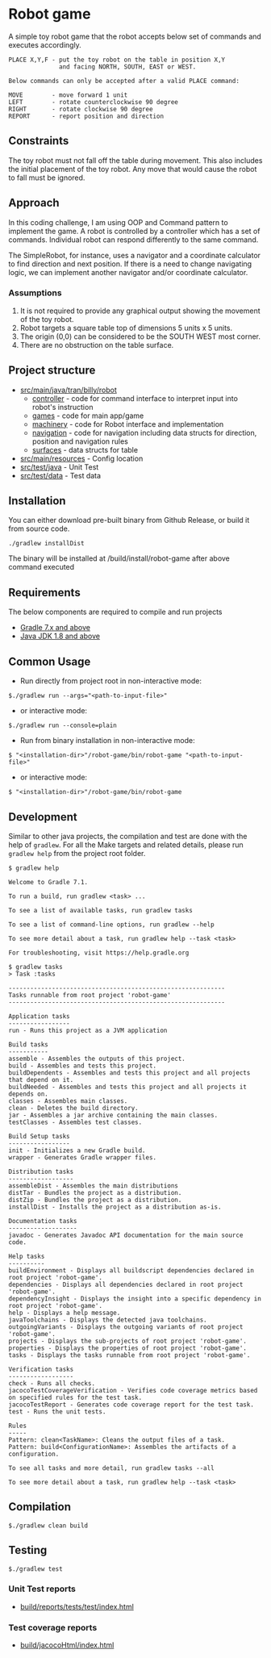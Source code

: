 # Robot game
A simple toy robot game that the robot accepts below set of commands and executes accordingly.  
    
    PLACE X,Y,F - put the toy robot on the table in position X,Y 
                  and facing NORTH, SOUTH, EAST or WEST.

    Below commands can only be accepted after a valid PLACE command:

    MOVE        - move forward 1 unit
    LEFT        - rotate counterclockwise 90 degree 
    RIGHT       - rotate clockwise 90 degree 
    REPORT      - report position and direction

## Constraints
The toy robot must not fall off the table during movement. 
This also includes the initial placement of the toy robot. 
Any move that would cause the robot to fall must be ignored.

## Approach
In this coding challenge, I am using OOP and Command pattern to implement the game.
A robot is controlled by a controller which has a set of commands. Individual robot can respond differently to the same command.

The SimpleRobot, for instance, uses a navigator and a coordinate calculator to find direction and next position.
If there is a need to change navigating logic, we can implement another navigator and/or coordinate calculator.

### Assumptions
1. It is not required to provide any graphical output showing the movement of the toy robot.
2. Robot targets a square table top of dimensions 5 units x 5 units. 
3. The origin (0,0) can be considered to be the SOUTH WEST most corner.
4. There are no obstruction on the table surface.

## Project structure
- [src/main/java/tran/billy/robot](./src/main/java/tran/billy/robot) 
  - [controller](./src/main/java/tran/billy/robot/controller) - code for command interface to interpret input into robot's instruction 
  - [games](./src/main/java/tran/billy/robot/games) - code for main app/game
  - [machinery](./src/main/java/tran/billy/robot/machinery) - code for Robot interface and implementation
  - [navigation](./src/main/java/tran/billy/robot/navigation) - code for navigation including data structs for direction, position and navigation rules
  - [surfaces](./src/main/java/tran/billy/robot/surfaces) - data structs for table
- [src/main/resources](./src/main/resources) - Config location
- [src/test/java](./src/test/java) - Unit Test
- [src/test/data](./src/test/data) - Test data

## Installation
You can either download pre-built binary from Github Release, or build it from source code.
```shell script
./gradlew installDist
```
The binary will be installed at <project-root>/build/install/robot-game after above command executed

## Requirements
The below components are required to compile and run projects
- [Gradle 7.x and above](https://services.gradle.org/distributions/)
- [Java JDK 1.8 and above](https://www.oracle.com/java/technologies/downloads/)

## Common Usage
- Run directly from project root in non-interactive mode:
```shell script
$./gradlew run --args="<path-to-input-file>"
```
- or interactive mode:
```shell script
$./gradlew run --console=plain
```

- Run from binary installation in non-interactive mode:
```shell script
$ "<installation-dir>"/robot-game/bin/robot-game "<path-to-input-file>"
```
- or interactive mode:
```shell script
$ "<installation-dir>"/robot-game/bin/robot-game
```

## Development
Similar to other java projects, the compilation and test are done with the help of `gradlew`. For all the Make targets
and related details, please run `gradlew help` from the project root folder.

```shell script
$ gradlew help            

Welcome to Gradle 7.1.

To run a build, run gradlew <task> ...

To see a list of available tasks, run gradlew tasks

To see a list of command-line options, run gradlew --help

To see more detail about a task, run gradlew help --task <task>

For troubleshooting, visit https://help.gradle.org

$ gradlew tasks 
> Task :tasks

------------------------------------------------------------
Tasks runnable from root project 'robot-game'
------------------------------------------------------------

Application tasks
-----------------
run - Runs this project as a JVM application

Build tasks
-----------
assemble - Assembles the outputs of this project.
build - Assembles and tests this project.
buildDependents - Assembles and tests this project and all projects that depend on it.
buildNeeded - Assembles and tests this project and all projects it depends on.
classes - Assembles main classes.
clean - Deletes the build directory.
jar - Assembles a jar archive containing the main classes.
testClasses - Assembles test classes.

Build Setup tasks
-----------------
init - Initializes a new Gradle build.
wrapper - Generates Gradle wrapper files.

Distribution tasks
------------------
assembleDist - Assembles the main distributions
distTar - Bundles the project as a distribution.
distZip - Bundles the project as a distribution.
installDist - Installs the project as a distribution as-is.

Documentation tasks
-------------------
javadoc - Generates Javadoc API documentation for the main source code.

Help tasks
----------
buildEnvironment - Displays all buildscript dependencies declared in root project 'robot-game'.
dependencies - Displays all dependencies declared in root project 'robot-game'.
dependencyInsight - Displays the insight into a specific dependency in root project 'robot-game'.
help - Displays a help message.
javaToolchains - Displays the detected java toolchains.
outgoingVariants - Displays the outgoing variants of root project 'robot-game'.
projects - Displays the sub-projects of root project 'robot-game'.
properties - Displays the properties of root project 'robot-game'.
tasks - Displays the tasks runnable from root project 'robot-game'.

Verification tasks
------------------
check - Runs all checks.
jacocoTestCoverageVerification - Verifies code coverage metrics based on specified rules for the test task.
jacocoTestReport - Generates code coverage report for the test task.
test - Runs the unit tests.

Rules
-----
Pattern: clean<TaskName>: Cleans the output files of a task.
Pattern: build<ConfigurationName>: Assembles the artifacts of a configuration.

To see all tasks and more detail, run gradlew tasks --all

To see more detail about a task, run gradlew help --task <task>

```

## Compilation
```shell script
$./gradlew clean build
```
## Testing
```shell script
$./gradlew test
```
### Unit Test reports
- [build/reports/tests/test/index.html](build/reports/tests/test/index.html)

### Test coverage reports
- [build/jacocoHtml/index.html](build/jacocoHtml/index.html)

